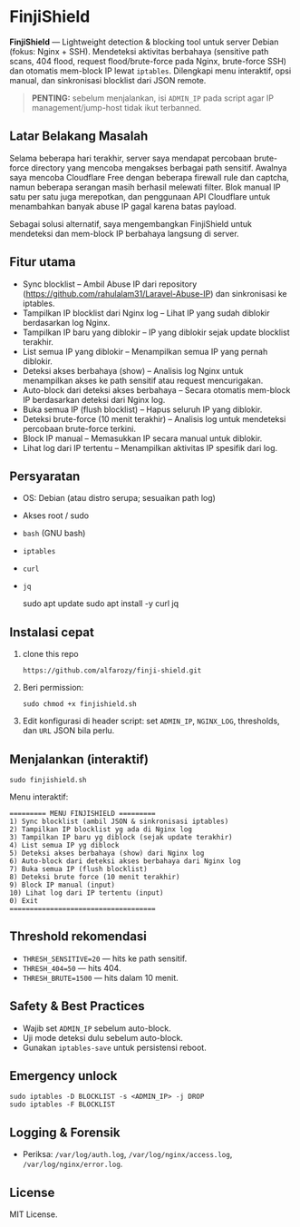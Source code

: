 

FinjiShield
===========

**FinjiShield** — Lightweight detection & blocking tool untuk server Debian (fokus: Nginx + SSH). Mendeteksi aktivitas berbahaya (sensitive path scans, 404 flood, request flood/brute-force pada Nginx, brute-force SSH) dan otomatis mem-block IP lewat `iptables`. Dilengkapi menu interaktif, opsi manual, dan sinkronisasi blocklist dari JSON remote.


> **PENTING:** sebelum menjalankan, isi `ADMIN_IP` pada script agar IP management/jump-host tidak ikut terbanned.

Latar Belakang Masalah
-----------

Selama beberapa hari terakhir, server saya mendapat percobaan brute-force directory yang mencoba mengakses berbagai path sensitif. Awalnya saya mencoba Cloudflare Free dengan beberapa firewall rule dan captcha, namun beberapa serangan masih berhasil melewati filter. Blok manual IP satu per satu juga merepotkan, dan penggunaan API Cloudflare untuk menambahkan banyak abuse IP gagal karena batas payload.

Sebagai solusi alternatif, saya mengembangkan FinjiShield untuk mendeteksi dan mem-block IP berbahaya langsung di server.

Fitur utama
-----------

* Sync blocklist – Ambil Abuse IP dari repository (https://github.com/rahulalam31/Laravel-Abuse-IP) dan sinkronisasi ke iptables.
* Tampilkan IP blocklist dari Nginx log – Lihat IP yang sudah diblokir berdasarkan log Nginx.
* Tampilkan IP baru yang diblokir – IP yang diblokir sejak update blocklist terakhir.
* List semua IP yang diblokir – Menampilkan semua IP yang pernah diblokir.
* Deteksi akses berbahaya (show) – Analisis log Nginx untuk menampilkan akses ke path sensitif atau request mencurigakan.
* Auto-block dari deteksi akses berbahaya – Secara otomatis mem-block IP berdasarkan deteksi dari Nginx log.
* Buka semua IP (flush blocklist) – Hapus seluruh IP yang diblokir.
* Deteksi brute-force (10 menit terakhir) – Analisis log untuk mendeteksi percobaan brute-force terkini.
* Block IP manual – Memasukkan IP secara manual untuk diblokir.
* Lihat log dari IP tertentu – Menampilkan aktivitas IP spesifik dari log.

Persyaratan
-----------

*   OS: Debian (atau distro serupa; sesuaikan path log)
*   Akses root / sudo
*   `bash` (GNU bash)
*   `iptables`
*   `curl`
*   `jq`

    sudo apt update
    sudo apt install -y curl jq
    

Instalasi cepat
---------------

1.  clone this  repo
    
        https://github.com/alfarozy/finji-shield.git
        
    
2.  Beri permission:
    
        sudo chmod +x finjishield.sh
        
    
3.  Edit konfigurasi di header script: set `ADMIN_IP`, `NGINX_LOG`, thresholds, dan `URL` JSON bila perlu.

Menjalankan (interaktif)
------------------------

    sudo finjishield.sh
    

Menu interaktif:

    ========= MENU FINJISHIELD =========
    1) Sync blocklist (ambil JSON & sinkronisasi iptables)
    2) Tampilkan IP blocklist yg ada di Nginx log
    3) Tampilkan IP baru yg diblock (sejak update terakhir)
    4) List semua IP yg diblock
    5) Deteksi akses berbahaya (show) dari Nginx log
    6) Auto-block dari deteksi akses berbahaya dari Nginx log
    7) Buka semua IP (flush blocklist)
    8) Deteksi brute force (10 menit terakhir)
    9) Block IP manual (input)
    10) Lihat log dari IP tertentu (input)
    0) Exit
    ====================================
    
Threshold rekomendasi
---------------------

*   `THRESH_SENSITIVE=20` — hits ke path sensitif.
*   `THRESH_404=50` — hits 404.
*   `THRESH_BRUTE=1500` — hits dalam 10 menit.

Safety & Best Practices
-----------------------

*   Wajib set `ADMIN_IP` sebelum auto-block.
*   Uji mode deteksi dulu sebelum auto-block.
*   Gunakan `iptables-save` untuk persistensi reboot.

Emergency unlock
----------------

    sudo iptables -D BLOCKLIST -s <ADMIN_IP> -j DROP
    sudo iptables -F BLOCKLIST
    

Logging & Forensik
------------------

*   Periksa: `/var/log/auth.log`, `/var/log/nginx/access.log`, `/var/log/nginx/error.log`.


License
-------

MIT License.
